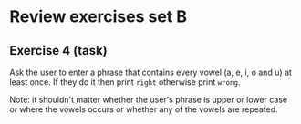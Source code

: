 # Review exercises set B
## Exercise 4 (task)

Ask the user to enter a phrase that contains every vowel (a, e, i, o and u) at least once. If they do it then print `right` otherwise print `wrong`.

Note: it shouldn't matter whether the user's phrase is upper or lower case or where the vowels occurs or whether any of the vowels are repeated.
